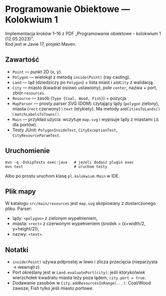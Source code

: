 # Programowanie Obiektowe — Kolokwium 1

Implementacja kroków 1–16 z PDF „Programowanie obiektowe - kolokwium 1 (12.05.2023)”.  
Kod jest w Javie 17, projekt Maven.

## Zawartość
- `Point` — punkt 2D (x, y).
- `Polygon` — wielokąt z metodą `inside(Point)` (ray casting).
- `Land` — ląd (dziedziczy po `Polygon`) + lista miast i `addCity` z walidacją.
- `City` — miasto (kwadrat osiowo ustawiony), pole `center`, nazwa + port, zbiór `resources`.
- `Resource` — zasób (`Type {Coal, Wood, Fish}`) + pozycja.
- `MapParser` — prosty parser SVG (DOM) czytający lądy (`polygon` zielony), miasta (`rect` czerwony) i `text` (etykiety). Ma metody `addCitiesToLands()` i `matchLabelsToTowns()`.
- `Main` — przykład użycia: wczytuje `map.svg` i wypisuje lądy z miastami (⚓ dla portów).
- Testy JUnit: `PolygonInsideTest`, `CityExceptionTest`, `CityResourceParamTest`.

## Uruchomienie
```
mvn -q -DskipTests exec:java   # jeżeli dodasz plugin exec
mvn test                       # uruchom testy
```
Albo po prostu uruchom klasę `pl.kolokwium.Main` w IDE.

## Plik mapy
W katalogu `src/main/resources` jest `map.svg` skopiowany z dostarczonego pliku. Parser:
- lądy: `<polygon>` z zielonym wypełnieniem,
- miasta: `<rect>` z czerwonym wypełnieniem (środek = (x+width/2, y+height/2)),
- nazwy: `<text>`.

## Notatki
- `inside(Point)` używa półprostej w lewo i zlicza przecięcia (nieparzysta → wewnątrz).
- Port określany jest w `Land.evaluatePort(city)`: jeśli *którykolwiek* wierzchołek kwadratu miasta leży poza lądem, `city.port = true`.
- Dodawanie zasobów w `City.addResourcesInRange(...)`: Coal/Wood zawsze; Fish tylko jeśli miasto portowe.
